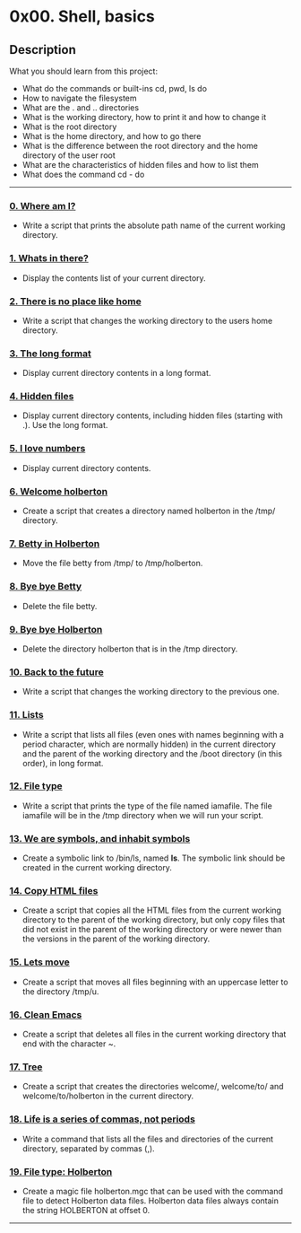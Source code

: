 # 0x00. Shell, basics

## Description
What you should learn from this project:

* What do the commands or built-ins cd, pwd, ls do
* How to navigate the filesystem
* What are the . and .. directories
* What is the working directory, how to print it and how to change it
* What is the root directory
* What is the home directory, and how to go there
* What is the difference between the root directory and the home directory of the user root
* What are the characteristics of hidden files and how to list them
* What does the command cd - do

---

### [0. Where am I?](./0-current_working_directory)
* Write a script that prints the absolute path name of the current working directory.

### [1. Whats in there?](./1-listit)
* Display the contents list of your current directory.


### [2. There is no place like home](./2-bring_me_home)
* Write a script that changes the working directory to the users home directory.


### [3. The long format ](./3-listfiles)
* Display current directory contents in a long format.


### [4. Hidden files](./4-listmorefiles)
* Display current directory contents, including hidden files (starting with .). Use the long format.


### [5. I love numbers](./5-listfilesdigitonly)
* Display current directory contents.

### [6. Welcome holberton](./6-firstdirectory)
* Create a script that creates a directory named holberton in the /tmp/ directory.

### [7. Betty in Holberton ](./7-movethatfile)
* Move the file betty from /tmp/ to /tmp/holberton.

### [8. Bye bye Betty ](./8-firstdelete)
* Delete the file betty.

### [9. Bye bye Holberton](./9-firstdirdeletion)
* Delete the directory holberton that is in the /tmp directory.

### [10. Back to the future ](./10-back)
* Write a script that changes the working directory to the previous one.

### [11. Lists ](./11-lists)
* Write a script that lists all files (even ones with names beginning with a period character, which are normally hidden) in the current directory and the parent of the working directory and the /boot directory (in this order), in long format.

### [12. File type](./12-file_type)
* Write a script that prints the type of the file named iamafile. The file iamafile will be in the /tmp directory when we will run your script.

### [13. We are symbols, and inhabit symbols](./13-symbolic_link)
* Create a symbolic link to /bin/ls, named __ls__. The symbolic link should be created in the current working directory.

### [14. Copy HTML files](./14-copy_html)
* Create a script that copies all the HTML files from the current working directory to the parent of the working directory, but only copy files that did not exist in the parent of the working directory or were newer than the versions in the parent of the working directory.

### [15. Lets move](./15-lets_move)
* Create a script that moves all files beginning with an uppercase letter to the directory /tmp/u.

### [16. Clean Emacs](./16-clean_emacs)
* Create a script that deletes all files in the current working directory that end with the character ~.

### [17. Tree](./17-tree)
* Create a script that creates the directories welcome/, welcome/to/ and welcome/to/holberton in the current directory.

### [18. Life is a series of commas, not periods](./18-commas)
* Write a command that lists all the files and directories of the current directory, separated by commas (,).

### [19. File type: Holberton](./holberton.mgc)
* Create a magic file holberton.mgc that can be used with the command file to detect Holberton data files. Holberton data files always contain the string HOLBERTON at offset 0.

---